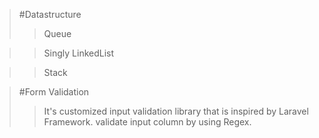 >#Datastructure
>>Queue

>>Singly LinkedList

>>Stack

>#Form Validation
>> It's customized input validation library that is inspired by Laravel Framework.
>> validate input column by using Regex.


